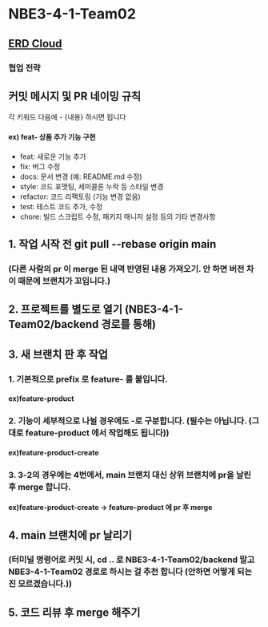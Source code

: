 # NBE3-4-1-Team02
## [ERD Cloud](https://www.erdcloud.com/d/9Hj4Dzm6vxTZ2Wv4u)
### 협업 전략
## 커밋 메시지 및 PR 네이밍 규칙
각 키워드 다음에 - {내용} 하시면 됩니다
#### ex) feat- 상품 추가 기능 구현
* feat: 새로운 기능 추가
* fix: 버그 수정
* docs: 문서 변경 (예: README.md 수정)
* style: 코드 포맷팅, 세미콜론 누락 등 스타일 변경
* refactor: 코드 리팩토링 (기능 변경 없음)
* test: 테스트 코드 추가, 수정
* chore: 빌드 스크립트 수정, 패키지 매니저 설정 등의 기타 변경사항

## 1. 작업 시작 전 git pull --rebase origin main 
### (다른 사람의 pr 이 merge 된 내역 반영된 내용 가져오기. 안 하면 버전 차이 때문에 브랜치가 꼬입니다.)
## 2. 프로젝트를 별도로 열기 (NBE3-4-1-Team02/backend 경로를 통해)
## 3. 새 브랜치 판 후 작업
### 1. 기본적으로 prefix 로 feature- 를 붙입니다.
#### ex)feature-product 
### 2. 기능이 세부적으로 나뉠 경우에도 -로 구분합니다. (필수는 아닙니다. (그대로 feature-product 에서 작업해도 됩니다))
#### ex)feature-product-create
### 3. 3-2의 경우에는 4번에서, main 브랜치 대신 상위 브랜치에 pr을 날린 후 merge 합니다.
#### ex)feature-product-create -> feature-product 에 pr 후 merge

## 4. main 브랜치에 pr 날리기
### (터미널 명령어로 커밋 시, cd .. 로 NBE3-4-1-Team02/backend 말고 NBE3-4-1-Team02 경로로 하시는 걸 추천 합니다 (안하면 어떻게 되는 진 모르겠습니다.))
## 5. 코드 리뷰 후 merge 해주기



